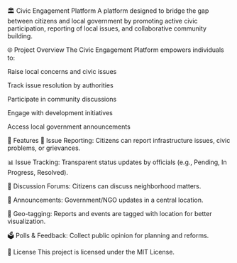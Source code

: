 🏛️ Civic Engagement Platform
A platform designed to bridge the gap between citizens and local government by promoting active civic participation, reporting of local issues, and collaborative community building.

🌐 Project Overview
The Civic Engagement Platform empowers individuals to:

Raise local concerns and civic issues

Track issue resolution by authorities

Participate in community discussions

Engage with development initiatives

Access local government announcements

🚀 Features
📝 Issue Reporting: Citizens can report infrastructure issues, civic problems, or grievances.

📊 Issue Tracking: Transparent status updates by officials (e.g., Pending, In Progress, Resolved).

💬 Discussion Forums: Citizens can discuss neighborhood matters.

📢 Announcements: Government/NGO updates in a central location.

📍 Geo-tagging: Reports and events are tagged with location for better visualization.

🗳️ Polls & Feedback: Collect public opinion for planning and reforms.


📄 License
This project is licensed under the MIT License.

